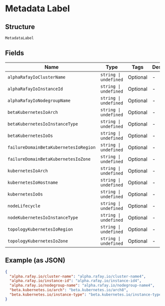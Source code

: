 
# Metadata Label

## Structure

`MetadataLabel`

## Fields

| Name | Type | Tags | Description |
|  --- | --- | --- | --- |
| `alphaRafayIoClusterName` | `string \| undefined` | Optional | - |
| `alphaRafayIoInstanceId` | `string \| undefined` | Optional | - |
| `alphaRafayIoNodegroupName` | `string \| undefined` | Optional | - |
| `betaKubernetesIoArch` | `string \| undefined` | Optional | - |
| `betaKubernetesIoInstanceType` | `string \| undefined` | Optional | - |
| `betaKubernetesIoOs` | `string \| undefined` | Optional | - |
| `failureDomainBetaKubernetesIoRegion` | `string \| undefined` | Optional | - |
| `failureDomainBetaKubernetesIoZone` | `string \| undefined` | Optional | - |
| `kubernetesIoArch` | `string \| undefined` | Optional | - |
| `kubernetesIoHostname` | `string \| undefined` | Optional | - |
| `kubernetesIoOs` | `string \| undefined` | Optional | - |
| `nodeLifecycle` | `string \| undefined` | Optional | - |
| `nodeKubernetesIoInstanceType` | `string \| undefined` | Optional | - |
| `topologyKubernetesIoRegion` | `string \| undefined` | Optional | - |
| `topologyKubernetesIoZone` | `string \| undefined` | Optional | - |

## Example (as JSON)

```json
{
  "alpha.rafay.io/cluster-name": "alpha.rafay.io/cluster-name4",
  "alpha.rafay.io/instance-id": "alpha.rafay.io/instance-id4",
  "alpha.rafay.io/nodegroup-name": "alpha.rafay.io/nodegroup-name4",
  "beta.kubernetes.io/arch": "beta.kubernetes.io/arch8",
  "beta.kubernetes.io/instance-type": "beta.kubernetes.io/instance-type8"
}
```

